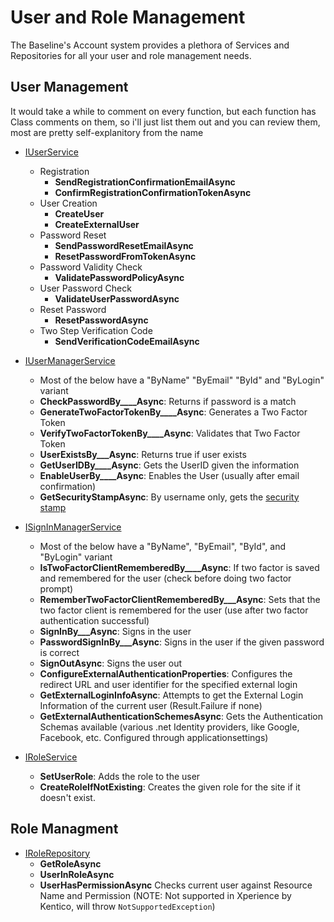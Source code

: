 # User and Role Management

The Baseline's Account system provides a plethora of Services and Repositories for all your user and role management needs.

## User Management

It would take a while to comment on every function, but each function has Class comments on them, so i'll just list them out and you can review them, most are pretty self-explanitory from the name

- [IUserService](../../src/Account/Account.Models/Services/IUserService.cs)
  - Registration
    - **SendRegistrationConfirmationEmailAsync**
    - **ConfirmRegistrationConfirmationTokenAsync**
  - User Creation
    - **CreateUser**
    - **CreateExternalUser**
  - Password Reset
    - **SendPasswordResetEmailAsync**
    - **ResetPasswordFromTokenAsync**
  - Password Validity Check
    - **ValidatePasswordPolicyAsync**
  - User Password Check
    - **ValidateUserPasswordAsync**
  - Reset Password
    - **ResetPasswordAsync**
  - Two Step Verification Code
    - **SendVerificationCodeEmailAsync**

- [IUserManagerService](../../src/Account/Account.Models/Services/IUserManagerService.cs)
  - Most of the below have a "ByName" "ByEmail" "ById" and "ByLogin" variant
  - **CheckPasswordBy____Async**: Returns if password is a match
  - **GenerateTwoFactorTokenBy____Async**: Generates a Two Factor Token
  - **VerifyTwoFactorTokenBy____Async**: Validates that Two Factor Token
  - **UserExistsBy___Async**: Returns true if user exists
  - **GetUserIDBy____Async**: Gets the UserID given the information
  - **EnableUserBy____Async**: Enables the User (usually after email confirmation)
  - **GetSecurityStampAsync**: By username only, gets the [security stamp](https://learn.microsoft.com/en-us/dotnet/api/microsoft.aspnetcore.identity.identityuser-1.securitystamp?view=aspnetcore-8.0)

- [ISignInManagerService](../../src/Account/Account.Models/Services/ISignInManagerService.cs)
  - Most of the below have a "ByName", "ByEmail", "ById", and "ByLogin" variant
  - **IsTwoFactorClientRememberedBy____Async**: If two factor is saved and remembered for the user (check before doing two factor prompt)
  - **RememberTwoFactorClientRememberedBy___Async**: Sets that the two factor client is remembered for the user (use after two factor authentication successful)
  - **SignInBy___Async**: Signs in the user
  - **PasswordSignInBy___Async**: Signs in the user if the given password is correct
  - **SignOutAsync**: Signs the user out
  - **ConfigureExternalAuthenticationProperties**: Configures the redirect URL and user identifier for the specified external login
  - **GetExternalLoginInfoAsync**: Attempts to get the External Login Information of the current user (Result.Failure if none)
  - **GetExternalAuthenticationSchemesAsync**: Gets the Authentication Schemas available (various .net Identity providers, like Google, Facebook, etc.  Configured through applicationsettings)

- [IRoleService](../../src/Account/Account.Models/Services/IRoleService.cs)
  - **SetUserRole**: Adds the role to the user
  - **CreateRoleIfNotExisting**: Creates the given role for the site if it doesn't exist.

## Role Managment

- [IRoleRepository](../../src/Account/Account.Models/Repositories/IRoleRepository.cs)
  - **GetRoleAsync**
  - **UserInRoleAsync** 
  - **UserHasPermissionAsync** Checks current user against Resource Name and Permission (NOTE: Not supported in Xperience by Kentico, will throw `NotSupportedException`)
